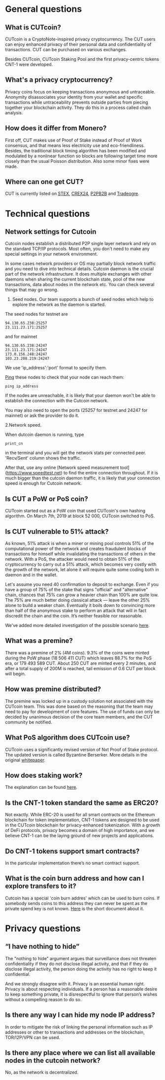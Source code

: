 # General questions
## What is CUTcoin? 
CUTcoin is a CryptoNote-inspired privacy cryptocurrency. The CUT users can enjoy enhanced privacy of their personal data and confidentiality of transactions. CUT can be purchased on various exchanges.

Besides CUTcoin, CUTcoin Staking Pool and the first privacy-centric tokens CNT-1 were developed.

## What's a privacy cryptocurrency? 

Privacy coins focus on keeping transactions anonymous and untraceable. Anonymity disassociates your identity from your wallet and specific transactions while untraceability prevents outside parties from piecing together your blockchain activity. They do this in a process called chain analysis.

## How does it differ from Monero?

First off, CUT makes use of Proof of Stake instead of Proof of Work consensus, and that means less electricity use and eco-friendliness. Besides, the traditional block timing algorithm has been modified and modulated by a nonlinear function so blocks are following target time more closely than the usual Poisson distribution. Also some minor fixes were made.

## Where can one get CUT?

CUT is currently listed on [STEX](https://app.stex.com/en/trade/pair/BTC/CUT/1D), [CREX24](https://crex24.com/exchange/CUT-BTC), [P2PB2B](https://p2pb2b.io/trade/CUT_BTC) and [Tradeogre](https://tradeogre.com/exchange/BTC-CUT).

# Technical questions

## Network settings for Cutcoin

Cutcoin nodes establish a distributed P2P single layer network and rely on the standard TCP/IP protocols. Most often, you don't need to make any special settings in your network environment. 

In some cases network providers or OS may partially block network traffic and you need to dive into technical details. Cutcoin daemon is the crucial part of the network infrastructure. It does multiple exchanges with other daemons when sharing the current blockchain state, pool of the new transactions, data about nodes in the network etc. You can check several things that may go wrong.

1. Seed nodes. Our team supports a bunch of seed nodes which help to explore the network as the daemon is started.

The seed nodes for testnet are

```
94.130.65.238:25257
23.111.23.171:25257
```

and for mainnet

```
94.130.65.238:24247
23.111.23.171:24247
173.0.156.248:24247
103.23.208.219:24247
```

We use 'ip_address':'port' format to specify them.

[Ping](https://en.wikipedia.org/wiki/Ping_(networking_utility)) these nodes to check that your node can reach them: 

```
ping ip_address
```

If the nodes are unreachable, it is likely that your daemon won't be able to establish the connection with the Cutcoin network.

You may also need to open the ports (25257 for testnet and 24247 for mainnet) or ask the provider to do it.

2.Network speed. 

When dutcoin daemon is running, type

```
print_cn
```

in the terminal and you will get the network stats per connected peer. 'Recv/Sent' column shows the traffic.

After that, use any online [Network speed measurement tool] (https://www.speedtest.net) to find the entire connection throughout. If it is much bigger than the cutcoin daemon traffic, it is likely that your connection speed is enough for Cutcoin network.

## Is CUT a PoW or PoS coin? 
CUTcoin started out as a PoW coin that used CUTcoin's own hashing algorithm. On March 7th, 2019 at block 52 000, CUTcoin switched to PoS.

## Is CUT vulnerable to 51% attack?
As known, 51% attack is when a miner or mining pool controls 51% of the computational power of the network and creates fraudulent blocks of transactions for himself while invalidating the transactions of others in the network. With a PoS, the attacker would need to obtain 51% of the cryptocurrency to carry out a 51% attack, which becomes very costly with the growth of the network, let alone it will require quite some coding both in daemon and in the wallet.

Let's assume you need 40 confirmation to deposit to exchange. Even if you have a group of 75% of the stake that signs "official" and "alternative" chain, chances that 75% can grow a heavier chain than 100% are quite low. The 75% are much better doing classical attack — leave the other 25% alone to build a weaker chain. Eventually it boils down to convincing more than half of the anonymous stake to perform an attack that will in fact discredit the chain and the coin. It’s neither feasible nor reasonable.

We've added more detailed investigation of the possible scenario [here](https://github.com/cutcoin/documentation/blob/master/51-percent-attack.md).

## What was a premine?
There was a premine of 2% (4M coins). 9.3% of the coins were minted during the PoW phase (18 506 411 CUT) which leaves 88.7% for the PoS era, or 179 493 589 CUT. About 250 CUT are minted every 2 minutes, and after a total supply of 200M is reached, tail emission of 0.6 CUT per block will begin.

## How was premine distributed?
The premine was locked up in a custody solution not associated with the CUTcoin team. This was done based on the reasoning that the team may need to pay for development of core features. The use of funds can only be decided by unanimous decision of the core team members, and the CUT community be notified.

## What PoS algorithm does CUTcoin use?
CUTcoin uses a significantly revised version of Nxt Proof of Stake protocol. The updated version is called Byzantine Berserker. More details in the original [whitepaper](https://static.cutcoin.org/cutcoin-whitepaper-v1.0.pdf).

## How does staking work?
The explanation can be found [here](https://cutcoin.org/stakingguide).

## Is the CNT-1 token standard the same as ERC20? 
Not exactly. While ERC-20 is used for all smart contracts on the Ethereum blockchain for token implementation, CNT-1 tokens are designed to be used in the CUTcoin blockchain for privacy-enhanced tokenization. With a growth of DeFi protocols, privacy becomes a domain of high importance, and we believe CNT-1 can be the laying ground of new projects and applications.

## Do CNT-1 tokens support smart contracts?
In the particular implementation there’s no smart contract support.

## What is the coin burn address and how can I explore transfers to it?
Cutcoin has a special 'coin burn addres' which can be used to burn coins. If somebody sends coins to this address they can never be spent as the private spend key is not known. [Here](https://github.com/cutcoin/documentation/blob/master/coin-burn-address.md) is the short document about it.

# Privacy questions
## “I have nothing to hide”
The "nothing to hide" argument argues that surveillance does not threaten confidentiality if they do not disclose illegal activity, and that if they do disclose illegal activity, the person doing the activity has no right to keep it confidential.

And we strongly disagree with it. Privacy is an essential human right. Privacy is about respecting individuals. If a person has a reasonable desire to keep something private, it is disrespectful to ignore that person’s wishes without a compelling reason to do so.

## Is there any way I can hide my node IP address?
In order to mitigate the risk of linking the personal information such as IP addresses or other to transactions and addresses on the blockchain, TOR/I2P/VPN can be used.

## Is there any place where we can list all available nodes in the cutcoin network?
No, as the network is decentralized. 
